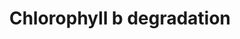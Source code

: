 ---
annotations:
- id: PW:0000190
  parent: classic metabolic pathway
  type: Pathway Ontology
  value: porphyrin and chlorophyll metabolic pathway
- id: CL:0000610
  type: Cell Type Ontology
  value: obsolete plant cell
authors:
- Pjaiswal
- MaintBot
- AlexanderPico
- Egonw
- DeSl
- Eweitz
description: In plants the light harvesting complex around the photosystems contain
  chlorophyll a and b pigment molecules. both Chlorophyll and b helps in photosynthesis
  by absorbing light energy. Chlorophyll b is degraded into chlorophyll a and ultimately
  into phenophytins and pheophorbides.
last-edited: 2021-05-19
organisms:
- Arabidopsis thaliana
redirect_from:
- /index.php/Pathway:WP2230
- /instance/WP2230
- /instance/WP2230_r117231
revision: r117231
schema-jsonld:
- '@context': https://schema.org/
  '@id': https://wikipathways.github.io/pathways/WP2230.html
  '@type': Dataset
  creator:
    '@type': Organization
    name: WikiPathways
  description: In plants the light harvesting complex around the photosystems contain
    chlorophyll a and b pigment molecules. both Chlorophyll and b helps in photosynthesis
    by absorbing light energy. Chlorophyll b is degraded into chlorophyll a and ultimately
    into phenophytins and pheophorbides.
  keywords:
  - 7-Hydroxymethylchlorophyll a(HMChl a)
  - 7-hydroxymethyl chlorophyll a reductase(HCAR) EC:1.17.7.2
  - Chlorophyll b reductase (CBR)EC:1.1.1.294
  - chlorophyll a
  - chlorophyll b(chlb)
  - pheophorbide a(pheide a)
  - pheophorbide b(pheide b)
  - pheophytin a(phein a)
  - pheophytin b(phein b)
  - pheophytinase(PPH) EC:3.1.1.14
  license: CC0
  name: Chlorophyll b degradation
seo: CreativeWork
title: Chlorophyll b degradation
wpid: WP2230
---